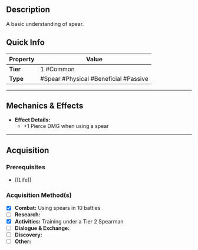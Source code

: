 ## Description
 A basic understanding of spear.

## Quick Info
| Property | Value                                 |
| -------- | ------------------------------------- |
| **Tier** | 1 #Common                             |
| **Type** | #Spear #Physical #Beneficial #Passive |

---

## Mechanics & Effects
- **Effect Details:**
    - +1 Pierce DMG when using a spear

---

## Acquisition
### Prerequisites
- [[Life]] 

### Acquisition Method(s)
- [x] **Combat:** Using spears in 10 battles
- [ ] **Research:** 
- [x] **Activities:** Training under a Tier 2 Spearman
- [ ] **Dialogue & Exchange:** 
- [ ] **Discovery:** 
- [ ] **Other:** 

